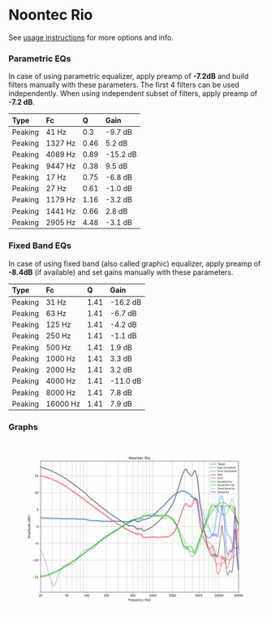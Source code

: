 # Noontec Rio
See [usage instructions](https://github.com/jaakkopasanen/AutoEq#usage) for more options and info.

### Parametric EQs
In case of using parametric equalizer, apply preamp of **-7.2dB** and build filters manually
with these parameters. The first 4 filters can be used independently.
When using independent subset of filters, apply preamp of **-7.2 dB**.

| Type    | Fc      |    Q | Gain     |
|:--------|:--------|:-----|:---------|
| Peaking | 41 Hz   | 0.3  | -9.7 dB  |
| Peaking | 1327 Hz | 0.46 | 5.2 dB   |
| Peaking | 4089 Hz | 0.89 | -15.2 dB |
| Peaking | 9447 Hz | 0.38 | 9.5 dB   |
| Peaking | 17 Hz   | 0.75 | -6.8 dB  |
| Peaking | 27 Hz   | 0.61 | -1.0 dB  |
| Peaking | 1179 Hz | 1.16 | -3.2 dB  |
| Peaking | 1441 Hz | 0.66 | 2.8 dB   |
| Peaking | 2905 Hz | 4.48 | -3.1 dB  |

### Fixed Band EQs
In case of using fixed band (also called graphic) equalizer, apply preamp of **-8.4dB**
(if available) and set gains manually with these parameters.

| Type    | Fc       |    Q | Gain     |
|:--------|:---------|:-----|:---------|
| Peaking | 31 Hz    | 1.41 | -16.2 dB |
| Peaking | 63 Hz    | 1.41 | -6.7 dB  |
| Peaking | 125 Hz   | 1.41 | -4.2 dB  |
| Peaking | 250 Hz   | 1.41 | -1.1 dB  |
| Peaking | 500 Hz   | 1.41 | 1.9 dB   |
| Peaking | 1000 Hz  | 1.41 | 3.3 dB   |
| Peaking | 2000 Hz  | 1.41 | 3.2 dB   |
| Peaking | 4000 Hz  | 1.41 | -11.0 dB |
| Peaking | 8000 Hz  | 1.41 | 7.8 dB   |
| Peaking | 16000 Hz | 1.41 | 7.9 dB   |

### Graphs
![](./Noontec%20Rio.png)